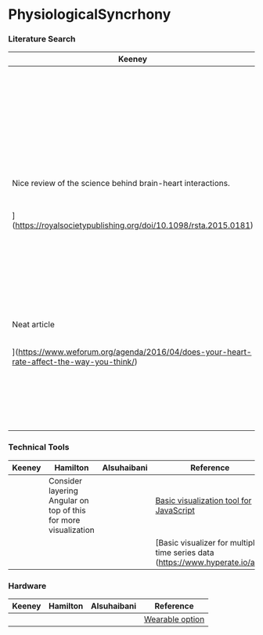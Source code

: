 # PhysiologicalSyncrhony

### Literature Search

| Keeney | Hamilton | Alsuhaibani | Reference |
|--------|---------|-----------|-------|
|||| [Neural synchronization is strongest to the spectral flux of slow music and depends on familiarity and beat salience](https://elifesciences.org/articles/75515) |
| Nice review of the science behind brain-heart interactions. |||[Brain–heart interactions: physiology and clinical implications
](https://royalsocietypublishing.org/doi/10.1098/rsta.2015.0181) |
|||| [Dynamic correlations between heart and brain rhythm during Autogenic meditation](https://www.ncbi.nlm.nih.gov/pmc/articles/PMC3728977/) |
| Neat article |||[The surprising link between your heart rate and wisdom
](https://www.weforum.org/agenda/2016/04/does-your-heart-rate-affect-the-way-you-think/) |
|||| [Heart Rate Variability and Cognitive Function: A Systematic Review](https://www.frontiersin.org/articles/10.3389/fnins.2019.00710/full) |

### Technical Tools

| Keeney | Hamilton | Alsuhaibani | Reference |
|--------|---------|-----------|-------|
||Consider layering Angular on top of this for more visualization || [Basic visualization tool for JavaScript](http://smoothiecharts.org/tutorial.html) |
|||| [Basic visualizer for multiple time series data (https://www.hyperate.io/api) |

### Hardware

| Keeney | Hamilton | Alsuhaibani | Reference |
|--------|---------|-----------|-------|
|||| [Wearable option](https://cardiogram.com/science/) |

